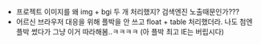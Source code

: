 - 프로젝트 이미지를 왜 img + bgi 두 개 처리했지? 검색엔진 노출때문인가???
- 어르신 브라우저 대응을 위해 플박을 안 쓰고 float + table 처리했더라. 나도 첨엔 플박 썼다가 그냥 이거 따라해봄..ㅋㅋㅋㅋ (아 플박 최고 IE는 버립시다)



